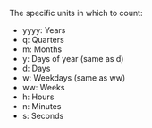 The specific units in which to count:

- yyyy: Years
- q: Quarters
- m: Months
- y: Days of year (same as d)
- d: Days
- w: Weekdays (same as ww)
- ww: Weeks
- h: Hours
- n: Minutes
- s: Seconds